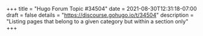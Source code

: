 +++
title = "Hugo Forum Topic #34504"
date = 2021-08-30T12:31:18-07:00
draft = false
details = "https://discourse.gohugo.io/t/34504"
description = "Listing pages that belong to a given category but within a section only"
+++
